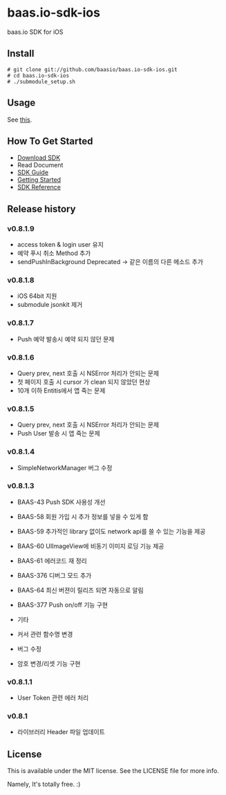 baas.io-sdk-ios
===============

baas.io SDK for iOS


## Install

```
# git clone git://github.com/baasio/baas.io-sdk-ios.git
# cd baas.io-sdk-ios
# ./submodule_setup.sh
```

## Usage
See [this](https://github.com/baasio/baas.io-sdk-ios/wiki/Getting-Started#Install).

## How To Get Started
* [Download SDK](https://github.com/baasio/baas.io-sdk-ios/archive/master.zip)
* Read Document
 * [SDK Guide](https://github.com/baasio/baas.io-sdk-ios/wiki/SDK-Guide)
 * [Getting Started](https://github.com/baasio/baas.io-sdk-ios/wiki/Getting-Started)
 * [SDK Reference](https://baas.io/docs/ko/ios/reference/)


## Release history

### v0.8.1.9
* access token & login user 유지
* 예약 푸시 취소 Method 추가
* sendPushInBackground Deprecated -> 같은 이름의 다른 메소드 추가

### v0.8.1.8
* iOS 64bit 지원
* submodule jsonkit 제거

### v0.8.1.7
* Push 예약 발송시 예약 되지 않던 문제

### v0.8.1.6
* Query prev, next 호출 시 NSError 처리가 안되는 문제
* 첫 페이지 호출 시 cursor 가 clean 되지 않았던 현상
* 10개 이하 Entitis에서 앱 죽는 문제

### v0.8.1.5
* Query prev, next 호출 시 NSError 처리가 안되는 문제
* Push User 발송 시 앱 죽는 문제

### v0.8.1.4
* SimpleNetworkManager 버그 수정


### v0.8.1.3
* BAAS-43 Push SDK 사용성 개선
* BAAS-58 회원 가입 시 추가 정보를 넣을 수 있게 함
* BAAS-59 추가적인 library 없이도 network api를 쓸 수 있는 기능을 제공
* BAAS-60 UIImageView에 비동기 이미지 로딩 기능 제공

* BAAS-61 에러코드 재 정리
* BAAS-376 디버그 모드 추가
* BAAS-64 최신 버젼이 릴리즈 되면 자동으로 알림
* BAAS-377 Push on/off 기능 구현

* 기타
 * 커서 관련 함수명 변경
 * 버그 수정
 * 암호 변경/리셋 기능 구현


### v0.8.1.1
* User Token 관련 에러 처리

### v0.8.1
* 라이브러리 Header 파일 업데이트

## License
This is available under the MIT license. See the LICENSE file for more info.

Namely, It's totally free. :)
